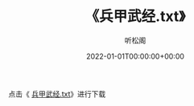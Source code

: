 ﻿---
title:  《兵甲武经.txt》
date:   2022-01-01T00:00:00+00:00
author: 听松阁
layout: post
permalink: /兵甲武经/
categories: 小说
tags: [小说]
---

点击《 [兵甲武经.txt](http://img.660000.xyz/bookstukust/book/bntxt/10/兵甲武经.txt)》进行下载